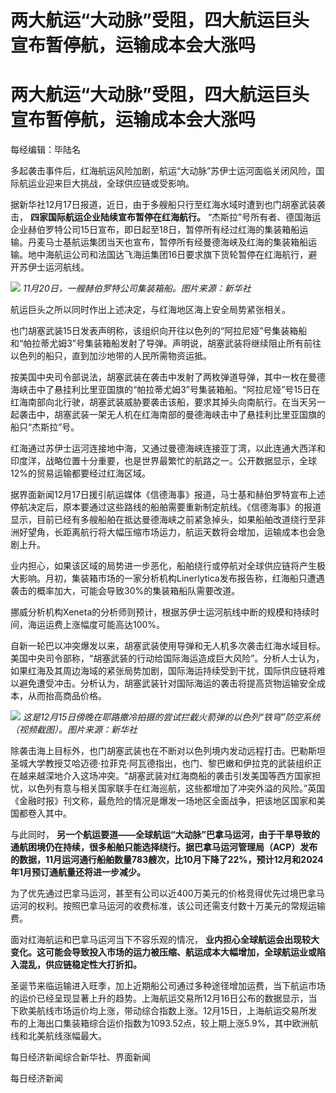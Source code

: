 # 两大航运“大动脉”受阻，四大航运巨头宣布暂停航，运输成本会大涨吗

# 两大航运“大动脉”受阻，四大航运巨头宣布暂停航，运输成本会大涨吗

每经编辑：毕陆名

多起袭击事件后，红海航运风险加剧，航运“大动脉”苏伊士运河面临关闭风险，国际航运业迎来巨大挑战，全球供应链或受影响。

据新华社12月17日报道，近日，由于多艘船只行至红海水域时遭到也门胡塞武装袭击， **四家国际航运企业陆续宣布暂停在红海航行。**
“杰斯拉”号所有者、德国海运企业赫伯罗特公司15日宣布，即日起至18日，暂停所有经过红海的集装箱船运输。丹麦马士基航运集团当天也宣布，暂停所有经曼德海峡及红海的集装箱船运输。地中海航运公司和法国达飞海运集团16日要求旗下货轮暂停在红海航行，避开苏伊士运河航线。

![](https://inews.gtimg.com/om_bt/OicqpbeWVJMWvzmJ6-rZVFQdkcom40n3R95iyzzPJa14IAA/1000)
_11月20日，一艘赫伯罗特公司集装箱船。图片来源：新华社_

航运巨头之所以同时作出上述决定，与红海地区海上安全局势紧张相关。

也门胡塞武装15日发表声明称，该组织向开往以色列的“阿拉尼娅”号集装箱船和“帕拉蒂尤姆3”号集装箱船发射了导弹。声明说，胡塞武装将继续阻止所有前往以色列的船只，直到加沙地带的人民所需物资运抵。

按美国中央司令部说法，胡塞武装在袭击中发射了两枚弹道导弹，其中一枚在曼德海峡击中了悬挂利比里亚国旗的“帕拉蒂尤姆3”号集装箱船。“阿拉尼娅”号15日在红海南部向北行驶，胡塞武装威胁要袭击该船，要求其掉头向南航行。在当天另一起袭击中，胡塞武装一架无人机在红海南部的曼德海峡击中了悬挂利比里亚国旗的船只“杰斯拉”号。

红海通过苏伊士运河连接地中海，又通过曼德海峡连接亚丁湾，以此连通大西洋和印度洋，战略位置十分重要，也是世界最繁忙的航路之一。公开数据显示，全球12%的贸易运输都要经过红海区域。

据界面新闻12月17日援引航运媒体《信德海事》报道，马士基和赫伯罗特宣布上述停航决定后，原本要通过这些路线的船舶需要重新制定航线。《信德海事》的报道显示，目前已经有多艘船舶在抵达曼德海峡之前紧急掉头，如果船舶改道绕行至非洲好望角，长距离航行将大幅压缩市场运力，航运天数将会增加，运输成本也会急剧上升。

业内担心，如果该区域的局势进一步恶化，船舶绕行或停航对全球供应链将产生极大影响。月初，集装箱市场的一家分析机构Linerlytica发布报告称，红海船只遭遇袭击的概率加大，可能会导致30%的集装箱船队需要改道。

挪威分析机构Xeneta的分析师则预计，根据苏伊士运河航线中断的规模和持续时间，海运运费上涨幅度可能高达100%。

自新一轮巴以冲突爆发以来，胡塞武装使用导弹和无人机多次袭击红海水域目标。美国中央司令部称，“胡塞武装的行动给国际海运造成巨大风险”。分析人士认为，如果红海及其周边海域的紧张局势加剧，国际海运持续受到干扰，国际供应链将难以避免遭受冲击。分析认为，胡塞武装针对国际海运的袭击将提高货物运输安全成本，从而抬高商品价格。

![](https://inews.gtimg.com/om_bt/OuYs_lfotUlvbzgXzw3_Z8_hZt4lPuHKlRLnHG9hJnjrQAA/1000)
_这是12月15日傍晚在耶路撒冷拍摄的尝试拦截火箭弹的以色列“铁穹”防空系统（视频截图）。图片来源：新华社_

除袭击海上目标外，也门胡塞武装也在不断对以色列境内发动远程打击。巴勒斯坦圣城大学教授艾哈迈德·拉菲克·阿瓦德指出，也门、黎巴嫩和伊拉克的武装组织正在越来越深地介入这场冲突。“胡塞武装对红海商船的袭击引发美国等西方国家担忧，以色列有意与相关国家联手在红海巡航，这些都增加了冲突外溢的风险。”英国《金融时报》刊文称，最危险的情况是爆发一场地区全面战争，把该地区国家和美国都卷入其中。

与此同时，
**另一个航运要道——全球航运“大动脉”巴拿马运河，由于干旱导致的通航困境仍在持续，很多船舶只能选择绕行。据巴拿马运河管理局（ACP）发布的数据，11月运河通行船舶数量783艘次，比10月下降了22%，预计12月和2024年1月预订通航量还将进一步减少。**

为了优先通过巴拿马运河，甚至有公司以近400万美元的价格竞得优先过境巴拿马运河的权利。按照巴拿马运河的收费标准，该公司还需支付数十万美元的常规运输费。

面对红海航运和巴拿马运河当下不容乐观的情况，
**业内担心全球航运会出现较大变化。这可能会导致投入市场的运力被压缩、航运成本大幅增加，全球航运业或陷入混乱，供应链稳定性大打折扣。**

圣诞节来临运输进入旺季，加上近期船公司通过多种途径增加运费，当下航运市场的运价已经呈现显著上升的趋势。上海航运交易所12月16日公布的数据显示，当下欧美航线市场运价均上涨，带动综合指数上涨。12月15日，上海航运交易所发布的上海出口集装箱综合运价指数为1093.52点，较上期上涨5.9%，其中欧洲航线和北美航线涨幅最大。

每日经济新闻综合新华社、界面新闻

每日经济新闻

